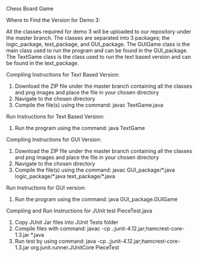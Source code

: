 Chess Board Game

Where to Find the Version for Demo 3:

All the classes required for demo 3 will be uploaded to our repository under the master branch. The classes are separated into 3 packages; the logic_package, text_package, and GUI_package. The GUIGame class is the main class used to run the program and can be found in the GUI_package. The TextGame class is the class used to run the text based version and can be found in the text_package.

Compiling Instructions for Text Based Version:
1. Download the ZIP file under the master branch containing all the classes and png images and place the file in your chosen directory
2. Navigate to the chosen directory
3. Compile the file(s) using the command: javac TextGame.java

Run Instructions for Text Based Version:
1. Run the program using the command: java TextGame 

Compiling Instructions for GUI Version:
1. Download the ZIP file under the master branch containing all the classes and png images and place the file in your chosen directory
2. Navigate to the chosen directory
3. Compile the file(s) using the command: javac GUI_package/\*.java logic_package/\*.java text_package/\*.java

Run Instructions for GUI version:
1. Run the program using the command: java GUI_package.GUIGame 

Compiling and Run Instructions for JUnit test PieceTest.java
1. Copy JUnit Jar files into JUnit Tests folder
2. Compile files with command: javac -cp .;junit-4.12.jar;hamcrest-core-1.3.jar *.java
3. Run test by using command: java -cp .;junit-4.12.jar;hamcrest-core-1.3.jar org.junit.runner.JUnitCore PieceTest
